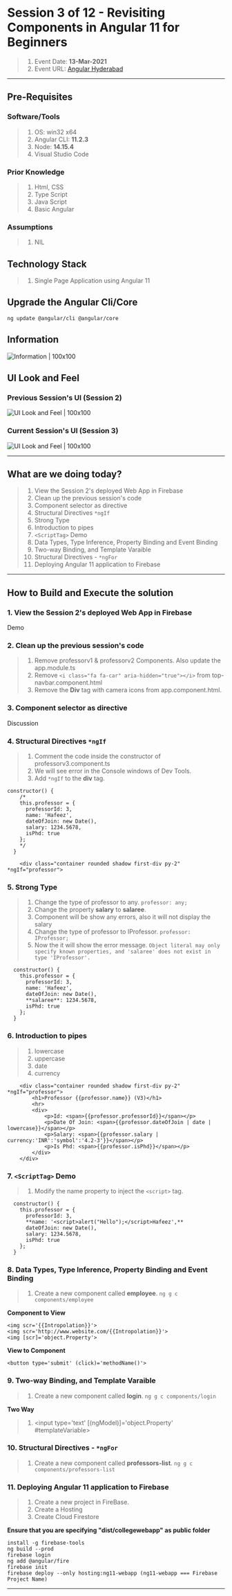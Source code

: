 # Session **3 of 12** - Revisiting Components in Angular 11 for Beginners

> 1. Event Date: **13-Mar-2021**
> 1. Event URL: [Angular Hyderabad](https://www.meetup.com/nghyderabad/events/276845393/)

----------------------------------------------------------------------------------------------------------------

## Pre-Requisites

### Software/Tools
> 1. OS: win32 x64
> 1. Angular CLI: **11.2.3**
> 1. Node: **14.15.4**
> 1. Visual Studio Code

### Prior Knowledge
> 1. Html, CSS
> 1. Type Script
> 1. Java Script
> 1. Basic Angular

### Assumptions
> 1. NIL

## Technology Stack
> 1. Single Page Application using Angular 11

## Upgrade the Angular Cli/Core
```
ng update @angular/cli @angular/core
```

## Information
![Information | 100x100](./Documentation/Images/Information.PNG)

## UI Look and Feel

### Previous Session's UI **(Session 2)**
![UI Look and Feel | 100x100](./Documentation/Images/UILook_N_Feel.PNG)

### Current Session's UI **(Session 3)**
![UI Look and Feel | 100x100](./Documentation/Images/UILook_N_Feel_Current.PNG)

----------------------------------------------------------------------------------------------------------------

## What are we doing today?
> 1. View the Session 2's deployed Web App in Firebase
> 2. Clean up the previous session's code
> 3. Component selector as directive
> 4. Structural Directives ```*ngIf```
> 6. Strong Type
> 5. Introduction to pipes
> 7. ```<ScriptTag>``` Demo
> 8. Data Types, Type Inference, Property Binding and Event Binding
> 9. Two-way Binding, and Template Varaible
> 10. Structural Directives - ```*ngFor```
> 11. Deploying Angular 11 application to Firebase

----------------------------------------------------------------------------------------------------------------

## How to Build and Execute the solution

### **1. View the Session 2's deployed Web App in Firebase**
Demo

### **2. Clean up the previous session's code**

> 1. Remove professorv1 & professorv2 Components. Also update the app.module.ts
> 1. Remove ```<i class="fa fa-car" aria-hidden="true"></i>``` from top-navbar.component.html
> 1. Remove the **Div** tag with camera icons from app.component.html.


### **3. Component selector as directive**
Discussion

### **4. Structural Directives ```*ngIf```**

> 1. Comment the code inside the constructor of professorv3.component.ts
> 1. We will see error in the Console windows of Dev Tools.
> 1. Add ```*ngIf``` to the **div** tag.
```
constructor() {
    /*
    this.professor = {
      professorId: 3,
      name: 'Hafeez',
      dateOfJoin: new Date(),
      salary: 1234.5678,
      isPhd: true
    };
    */
  }

    <div class="container rounded shadow first-div py-2" *ngIf="professor">
```

### **5. Strong Type**
> 1. Change the type of professor to any. ```professor: any;```
> 1. Change the property **salary** to **salaree**.
> 1. Component will be show any errors, also it will not display the salary
> 1. Change the type of professor to IProfessor. ```professor: IProfessor;```
> 1. Now the it will show the error message. ```Object literal may only specify known properties, and 'salaree' does not exist in type 'IProfessor'.```

```
  constructor() {
    this.professor = {
      professorId: 3,
      name: 'Hafeez',
      dateOfJoin: new Date(),
      **salaree**: 1234.5678,
      isPhd: true
    };
  }
```

### **6. Introduction to pipes**
> 1. lowercase
> 1. uppercase
> 1. date
> 1. currency
```
    <div class="container rounded shadow first-div py-2" *ngIf="professor">
        <h1>Professor {{professor.name}} (V3)</h1>
        <hr>
        <div>
            <p>Id: <span>{{professor.professorId}}</span></p>
            <p>Date Of Join: <span>{{professor.dateOfJoin | date | lowercase}}</span></p>
            <p>Salary: <span>{{professor.salary | currency:'INR':'symbol':'4.2-3'}}</span></p>
            <p>Is Phd: <span>{{professor.isPhd}}</span></p>
        </div>
    </div>
```

### **7. ```<ScriptTag>``` Demo**

> 1. Modify the name property to inject the ```<script>``` tag.

```
  constructor() {
    this.professor = {
      professorId: 3,
      **name: '<script>alert("Hello");</script>Hafeez',**
      dateOfJoin: new Date(),
      salary: 1234.5678,
      isPhd: true
    };
  }
```

### **8. Data Types, Type Inference, Property Binding and Event Binding**

> 1. Create a new component called **employee**. ```ng g c components/employee```

**Component to View**
```
<img scr='{{Intropolation}}'>
<img scr='http://www.website.com/{{Intropolation}}'>
<img [scr]='object.Property'>
```

**View to Component**
```
<button type='submit' (click)='methodName()'>
```

### **9. Two-way Binding, and Template Varaible**

> 1. Create a new component called **login**. ```ng g c components/login```

**Two Way**
> 1. <input type='text' [(ngModel)]='object.Property' #templateVariable>

### **10. Structural Directives - ```*ngFor```**
> 1. Create a new component called **professors-list**. ```ng g c components/professors-list```


### **11. Deploying Angular 11 application to Firebase**
> 1. Create a new project in FireBase.
> 1. Create a Hosting 
> 1. Create Cloud Firestore

**Ensure that you are specifying "dist/collegewebapp" as public folder**
```
install -g firebase-tools
ng build --prod
firebase login
ng add @angular/fire
firebase init
firebase deploy --only hosting:ng11-webapp (ng11-webapp === Firebase Project Name)
```

----------------------------------------------------------------------------------------------------------------

